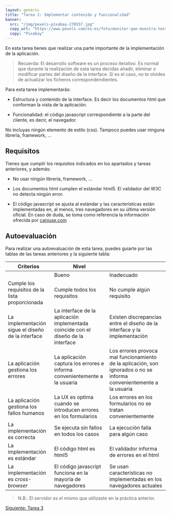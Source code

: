 ```yaml
---
layout: generic
title: "Tarea 2: Implementar contenido y funcionalidad"
banner:
  src: "/img/pexels-pixabay-270557.jpg"
  copy_url: "https://www.pexels.com/es-es/foto/monitor-que-muestra-texto-de-error-270557/"
  copy: "Pixabay"
---
```


En esta tarea tienes que realizar una parte importante de la
implementación de la aplicación.

> Recuerda: El desarrollo software es un proceso iterativo. Es normal
> que durante la realización de esta tarea decidas añadir, eliminar o
> modificar partes del diseño de la interface. Si es el caso, no te
> olvides de actualizar los ficheros correspondendientes.

Para esta tarea implementarás:

  - Estructura y contenido de la interface. Es decir los documentos
    html que conforman la vista de la aplicación.
	
  - Funcionalidad: el código javascript correspondiente a la parte
    del cliente, es decir, el navegador.
	
No incluyas ningún elemento de estilo (css). Tampoco puedes usar
ninguna librería, framework, ...

## Requisitos

Tienes que cumplir los requisitos indicados en los apartados y tareas
anteriores, y además:

  - No usar ningún librería, framework, ...
  
  - Los documentos html cumplen el estándar html5. El validador del
    W3C no detecta ningún error.
	
  - El código javascript se ajusta al estándar y las características
    están implementadas en, al menos, tres navegadores en su última
    versión oficial. En caso de duda, se toma como referencia la
    información ofrecida por [caniuse.com](https://caniuse.com/)


## Autoevaluación

Para realizar una autoevaluación de esta tarea, puedes guiarte por las
tablas de las tareas anteriores y la siguiente tabla:


| Criterios | Nivel ||
|-----------| ----- |-|
|           |  Bueno | Inadecuado |
| Cumple los requisitos de la lista proporcionada | Cumple todos los requisitos | No cumple algún requisito |
| La implementación sigue el diseño de la interface | La interface de la aplicación implementada coincide con el diseño de la interface  | Existen discrepancias entre el diseño de la interface y la implementación |
| La aplicación gestiona los errores | La aplicación captura los errores e informa convenientemente a la usuaria | Los errores provoca mal funcionamiento de la aplicación, son ignorados o no se informa convenientemente a la usuaria |
| La aplicación gestiona los fallos humanos | La UX es optima cuando se introducen errores en los formularios | Los errores en los formularios no se tratan convenientemente |
| La implementación es correcta | Se ejecuta sin fallos en todos los casos | La ejecución falla para algún caso |
| La implementación es estándar | El código html es html5 | El validador informa de errores en el html |
| La implementación es _cross-browser_ | El código javascript funciona en la mayoría de navegadores | Se usan características no implementadas en los navegadores actuales |


> N.B.: El servidor es el mismo que utilizaste en la práctica anterior.
  
<a href="{{page.url|baseUrl}}tarea_3" class="paper-btn">Siguiente: Tarea 3</a>

